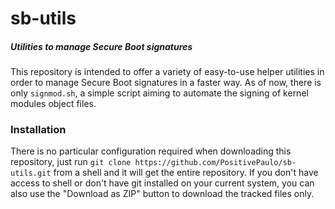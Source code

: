 # sb-utils
##### Utilities to manage Secure Boot signatures

This repository is intended to offer a variety of easy-to-use helper utilities
in order to manage Secure Boot signatures in a faster way. As of now, there is
only `signmod.sh`, a simple script aiming to automate the signing of kernel
modules object files.


### Installation

There is no particular configuration required when downloading this repository,
just run `git clone https://github.com/PositivePaulo/sb-utils.git` from a shell
and it will get the entire repository. If you don't have access to shell or don't
have git installed on your current system, you can also use the "Download as ZIP"
button to download the tracked files only.

